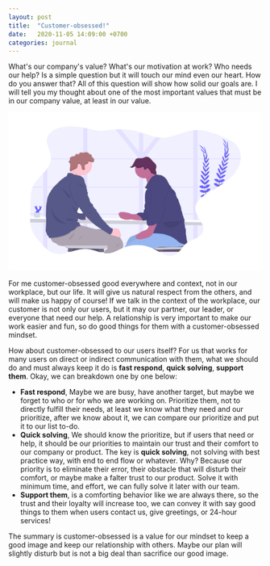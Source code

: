```yaml
---
layout: post
title:  "Customer-obsessed!"
date:   2020-11-05 14:09:00 +0700
categories: journal
---
```


What's our company's value? What's our motivation at work? Who needs our help? Is a simple question but it will touch our mind even our heart. How do you answer that? All of this question will show how solid our goals are. I will tell you my thought about one of the most important values that must be in our company value, at least in our value.

<div class="img-center">
    <img src="/assets/img/posts/conversation.png" alt="Customer Obsessed" />
</div>

For me customer-obsessed good everywhere and context, not in our workplace, but our life. It will give us natural respect from the others, and will make us happy of course! If we talk in the context of the workplace, our customer is not only our users, but it may our partner, our leader, or everyone that need our help. A relationship is very important to make our work easier and fun, so do good things for them with a customer-obsessed mindset.

How about customer-obsessed to our users itself? For us that works for many users on direct or indirect communication with them, what we should do and must always keep it do is **fast respond**, **quick solving**, **support them**. Okay, we can breakdown one by one below:
- **Fast respond**, Maybe we are busy, have another target, but maybe we forget to who or for who we are working on. Prioritize them, not to directly fulfill their needs, at least we know what they need and our prioritize, after we know about it, we can compare our prioritize and put it to our list to-do.
- **Quick solving**, We should know the prioritize, but if users that need or help, it should be our priorities to maintain our trust and their comfort to our company or product. The key is **quick solving**, not solving with best practice way, with end to end flow or whatever. Why? Because our priority is to eliminate their error, their obstacle that will disturb their comfort, or maybe make a falter trust to our product. Solve it with minimum time, and effort, we can fully solve it later with our team.
- **Support them**, is a comforting behavior like we are always there, so the trust and their loyalty will increase too, we can convey it with say good things to them when users contact us, give greetings, or 24-hour services!

The summary is customer-obsessed is a value for our mindset to keep a good image and keep our relationship with others. Maybe our plan will slightly disturb but is not a big deal than sacrifice our good image.